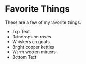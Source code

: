# Favorite Things

These are a few of my favorite things:

- Top Text
- Raindrops on roses
- Whiskers on goats
- Bright copper kettles
- Warm woolen mittens
- Bottom Text
